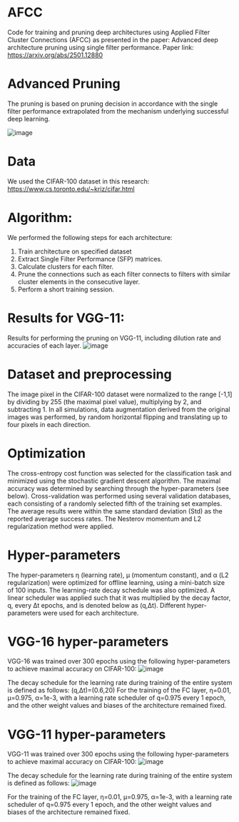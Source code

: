 # AFCC
Code for training and pruning deep architectures using Applied Filter Cluster Connections (AFCC) as presented in the paper: Advanced deep architecture pruning using single filter performance.
Paper link: https://arxiv.org/abs/2501.12880

# Advanced Pruning
The pruning is based on pruning decision in accordance with the single filter performance extrapolated from the mechanism underlying successful deep learning.

![image](https://github.com/user-attachments/assets/1e305cf3-11e8-48b4-a9ce-3454ceb031c7)


# Data
We used the CIFAR-100 dataset in this research: https://www.cs.toronto.edu/~kriz/cifar.html

# Algorithm:
We performed the following steps for each architecture:
1. Train architecture on specified dataset
2. Extract Single Filter Performance (SFP) matrices.
3. Calculate clusters for each filter.
4. Prune the connections such as each filter connects to filters with similar cluster elements in the consecutive layer.
5. Perform a short training session.

# Results for VGG-11:
Results for performing the pruning on VGG-11, including dilution rate and accuracies of each layer.
![image](https://github.com/user-attachments/assets/01c2fec1-8af5-47ee-b303-c914aed08fe0)

# Dataset and preprocessing 
The image pixel in the CIFAR-100 dataset were normalized to the range  [-1,1] by dividing by 255 (the maximal pixel value), multiplying by 2, and subtracting 1. In all simulations, data augmentation derived from the original images was performed, by random horizontal flipping and translating up to four pixels in each direction.

# Optimization 
The cross-entropy cost function was selected for the classification task and minimized using the stochastic gradient descent algorithm. The maximal accuracy was determined by searching through the hyper-parameters (see below). Cross-validation was performed using several validation databases, each consisting of a randomly selected fifth of the training set examples. The average results were within the same standard deviation (Std) as the reported average success rates. The Nesterov momentum and L2 regularization method were applied.

# Hyper-parameters 
The hyper-parameters η (learning rate), μ (momentum constant), and α (L2 regularization) were optimized for offline learning, using a mini-batch size of 100 inputs. The learning-rate decay schedule was also optimized. A linear scheduler was applied such that it was multiplied by the decay factor, q, every Δt epochs, and is denoted below as (q,Δt). Different hyper-parameters were used for each architecture.

# VGG-16 hyper-parameters
VGG-16 was trained over 300 epochs using the following hyper-parameters to achieve maximal accuracy on CIFAR-100:
![image](https://github.com/user-attachments/assets/e35e0782-3d8a-44eb-9ce5-e94456acec29)

The decay schedule for the learning rate during training of the entire system is defined as follows:
(q,Δt)=(0.6,20)
For the training of the FC layer, η=0.01, μ=0.975, α=1e-3, with a learning rate scheduler of q=0.975 every 1 epoch, and the other weight values and biases of the architecture remained fixed.

# VGG-11 hyper-parameters
VGG-11 was trained over 300 epochs using the following hyper-parameters to achieve maximal accuracy on CIFAR-100:
![image](https://github.com/user-attachments/assets/441602f6-0c78-4a83-8335-e9c2d206a5a3)

The decay schedule for the learning rate during training of the entire system is defined as follows:
![image](https://github.com/user-attachments/assets/1efb0bb6-c7e6-4ecf-a0ea-d4bfca51351b)

For the training of the FC layer, η=0.01, μ=0.975, α=1e-3, with a learning rate scheduler of q=0.975 every 1 epoch, and the other weight values and biases of the architecture remained fixed.

